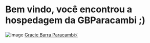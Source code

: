 # Bem vindo, você encontrou a hospedagem da GBParacambi ;)

![image](https://gbparacambi.com.br/logo.png)
[Gracie Barra Paracambi⚡️](https://www.gbparacambi.com.br/)
